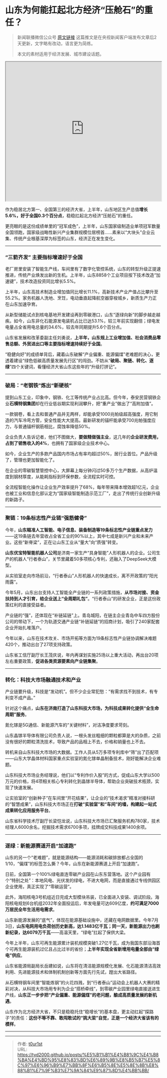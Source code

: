 # 山东为何能扛起北方经济“压舱石”的重任？


> 新闻联播微信公众号 [原文链接](https://mp.weixin.qq.com/s/2jTsCxoPcedhGhndTLt4qQ) 
> 这篇推文是在央视新闻客户端发布文章后2天更新，文字略有改动，语言更为简练。
>
> 本文的素材适用于经济发展、城市建设话题。

<iframe
    width="100%"
    height="450"
    src="https://content-static.cctvnews.cctv.com/snow-book/index.html?item_id=638043362016430181&track_id=84C2934F-5286-4F1A-A63D-C67A9BCCA758_778241541903"
></iframe>

作为稳居北方第一、全国第三的经济大省，上半年，山东地区生产总值**增长5.6%，好于全国0.3个百分点**，稳稳扛起北方经济“压舱石”的重任。

更亮眼的是这份成绩单里的“冠军成色”，上半年，山东国家级制造业单项冠军数量全国领跑，国家级战略性新兴产业集群规模位居榜首……素来以“大块头”企业云集、传统产业根基深厚为标签的山东，经济正在发生变化。

------

### “三箭齐发” 主要指标增速好于全国

老厂房里安装了智能生产线，车间里有了数字化管控系统，山东的转型升级正提速推进，传统产业焕发出新的生机。上半年，山东8858个工业项目按下技术改造“加速键”，技术改造投资同比增长5.5%。

上半年，山东高技术制造业增加值同比增长11.1%，高新技术产业产值占比攀升至55.2%。家务机器人洗地、烹饪，电动垂直起降航空器穿梭城乡，新质生产力正在山东加速孕育。

从新型储能试点到核电基地开发建设再到零碳港口，山东“逐绿向新”的脚步越走越疾。如今，山东非化石能源发电装机占比已达53.1%，较三年前实现翻倍；绿电发电量占全省用电总量的34.6%，较去年同期提升5.6个百分点。

山东省发展和改革委副主任刘勇说，**上半年，山东规上工业增加值、社会消费品零售总额、外贸进出口等主要指标增速持续好于全国**。

“稳健向好”的成绩单背后，藏着山东破解“产业偏重、能源偏煤”老难题的决心，更透着建设“绿色低碳高质量发展先行区”的闯劲。不妨从“**破局、聚链、转化、逐绿**”四个关键词，看懂经济大省山东这些年的“升级打拼记”。

------

### 破局：“老钢铁”炼出“新硬核”

提到山东工业，印象中，钢铁、化工等传统产业占比高。但今年，泰安民营钢铁企业**石横特钢集团**却在行业低谷期实现利润攀升，把“重产业”做出了“高附加值”。

一款钢卷，看上去和普通产品并无两样，却能承受1000兆帕级超高强度，用它制造的汽车冷弯方管，安全性能大大提高。最新研发的锚杆能承受700兆帕强度应力，与普通锚杆钢筋相比，腐蚀率降低50%。

企业负责人告诉记者，他们不图做大，**要做精做强主业**，这几年的**企业研发费用，占到了销售收入的4%**，也拥有了国家级企业技术中心。

如今，企业生产的多款产品国内市场占有率均超过50%，居行业首位。产品升级了，管理也更加智能化了。

在企业的零碳智慧管控中心，大屏幕上每分钟闪过50多万个生产数据，从高炉温度到钢材厚度，从能耗指标到环保参数，全流程实时可控。

全流程智能化操作让企业生产效率提升了68%，每年带来降本增效超1亿元，企业也被工业和信息化部认定为“国家级智能制造示范工厂”，走出了传统行业创新升级的新路子。

------

### 聚链：19条标志性产业链“强筋健骨”

今年，**山东瞄准人工智能、电子信息、装备制造等19条标志性产业链重点发力**——这19条链去年营收占全省工业的90%以上，其中七成是新兴产业和未来产业。这些“新脊梁”，正在让山东工业从“量大”向“质强”转变。

**山东优宝特智能机器人公司**是济南一家生产“具身智能”人形机器人的企业。公司生产的机器人“行者泰山”，关节里藏着50多项核心专利，还融入了DeepSeek大模型。

从实验室走向市场前沿，“行者泰山”人形机器人的快速成长，离不开政策的“阳光雨露”。

今年5月，山东出台支持人工智能全产业链的一系列政策措施，**从市场对接、资金扶持到人才引育，给企业送上“全周期礼包”**。“行者泰山”的研发企业，正是这份政策红利的直接受益者。

产业链的“强”，还体现在“补链延链”上。青岛城阳，在链主企业青岛中车四方股份公司的带动下，一个为轨道交通产业链“补链延链”的招商计划，吸引了240家配套企业开始扎堆落户。

今年以来，山东在技术攻关、市场开拓等方面为19条标志性产业链协调解决难题420个，推动出台了27项支持政策。

山东省工信厅副厅长王茂庆说，年内再谋划实施25场以上重大活动，再出台20项左右重要政策，**促进各类资源要素向产业链集聚**。

------

### 转化：科技大市场融通技术和产业

产业链要升级，科技是“发动机”。但不少企业常犯愁：“有需求找不到技术，有专利变不成产品。”

针对这个痛点，**山东在济南打造了山东科技大市场，为科技成果转化提供“全生命周期”服务**。

氮化镓是5G通信、新能源汽车的“关键材料”，对洁净度要求苛刻。

山东晶镓半导体有限公司负责人说，一根头发丝粗细的颗粒都算是大的杂质，之前没有很好的颗粒清洗技术，导致产品的品相上不去，价格和销量也上不去。

转机来自山东科技大市场的大数据。工作人员从5万多项专利库中“筛”出了匹配项——山东大学晶体材料国家重点实验室的氮化镓单晶制备技术，刚好能解决企业难题。

山东科技大市场业务经理说，他们以“专利作价入股”的方式，促成山东大学以500万元的价格，将4项相关核心专利转化到晶镓半导体，帮助企业突破技术瓶颈，实现了快速发展。

让实验室的“创新种子”在车间里“开花结果”，让企业的“技术渴求”精准对接科研的“智慧成果”，山东科技大市场正在**打破“实验室”和“车间”的墙，构建起一站式成果转化应用服务平台**。

山东省科学技术厅副厅长梁恺龙说，山东科技大市场已汇聚服务机构780家，技术经理人6000余名，挖掘技术需求6700多项，挂牌成交科技成果1400余项。

------

### 逐绿：新能源赛道开启“加速跑”

山东的另一个“老难题”，就是能源结构——能源消耗和碳排放都占全国的1/10，“偏煤”的标签怎么撕？今年，山东在新能源赛道上开启“加速跑”。

日前，全国第一个100%绿电直连零碳产业园在山东东营落地。这个产业园有个“特别之处”：本地风电、光伏发的绿电，不进大电网，而是直接通过专线供园区企业使用，真正实现了“零碳运营”。

此外，海阳核电3号机组近日完成大型模块吊装，已全面进入安装、调试阶段。海阳核电规划6台机组2032年全面投运后，年发电量可达609亿度，**约可满足7000万居民全年生活用电需求**。

山东新能源发展的“底气”，体现在能源基础设施中，还藏在电网数据里。今年7月3日，**山东电网用电负荷创历史新高，达1.1483亿千瓦；同一天，新能源出力也刷新纪录，达6079万千瓦**——高温天里，“绿电”扛起了保供大梁。

今年上半年，山东可再生能源累计装机规模突破1.27亿千瓦，成为我国东部沿海首个可再生能源装机过亿且占比过半的省份；**上半年实现全省新增用电量全部由“绿电”供应**。

山东省能源局副局长岳建如说，山东将在清洁能源规模化发展、化石能源清洁高效利用、先进能源技术和体制机制创新等方面先行先试，蹚出大省路径。

从石横特钢车间里“智能炼钢”的火花四溅，到“行者泰山”运动会上机器人大赛的精彩对决，从科技大市场用专利为企业“搭桥牵线”，到零碳产业园里绿电直接送进生产线，**山东正一步步把“产业偏重、能源偏煤”的老问题，酿成高质量发展的新机遇**。

山东作为北方经济大省，不只是稳稳托住“稳增长”的基本盘，更主动扛起“探路子”的责任：**这份不等不靠、敢闯敢试的“挑大梁”自觉，正是一个经济大省该有的模样**。

------

---

> 作者: [t0ur1st](https://github.com/tyd2000)  
> URL: https://tyd2000.github.io/posts/%E5%B1%B1%E4%B8%9C%E4%B8%BA%E4%BD%95%E8%83%BD%E6%89%9B%E8%B5%B7%E5%8C%97%E6%96%B9%E7%BB%8F%E6%B5%8E%E5%8E%8B%E8%88%B1%E7%9F%B3%E7%9A%84%E9%87%8D%E4%BB%BB/  

